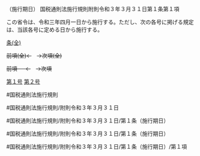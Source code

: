 （施行期日）
国税通則法施行規則附則令和３年３月３１日第１条第１項

この省令は、令和三年四月一日から施行する。ただし、次の各号に掲げる規定は、当該各号に定める日から施行する。

[条(全)](国税通則法施行規則附則令和３年３月３１日第１条_.md)

~~前項(全)←~~　~~→次項(全)~~

~~前項 　 ←~~　~~→次項~~

[第１号](国税通則法施行規則附則令和３年３月３１日第１条第１項第１号.md)  [第２号](国税通則法施行規則附則令和３年３月３１日第１条第１項第２号.md)  

#国税通則法施行規則

#国税通則法施行規則/附則令和３年３月３１日

#国税通則法施行規則/附則令和３年３月３１日/第１条（施行期日）

#国税通則法施行規則/附則令和３年３月３１日/第１条（施行期日）

#国税通則法施行規則/附則令和３年３月３１日/第１条（施行期日）/第１項


